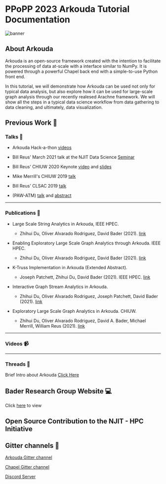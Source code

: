 # PPoPP 2023 Arkouda Tutorial Documentation
![banner](https://github.com/njit-hpc-initiative/tutorial-arkouda-njit/blob/main/readme_resources/readme_banner.png)
## About Arkouda

Arkouda is an open-source framework created with the intention to facilitate the processing of data at-scale with a interface similar to NumPy. It is powered through a powerful Chapel back end with a simple-to-use Python front end. 

In this tutorial, we will demonstrate how Arkouda can be used not only for typical data analysis, but also explore how it can be used for large-scale graph analysis through our recently realesed Arachne framework. We will show all the steps in a typical data science workflow from data gathering to data cleaning, and ultimately, data visualization.

## Previous Work 🔧

### Talks 📢

- Arkouda Hack-a-thon [videos](https://www.youtube.com/playlist?list=PLpuVAiniqZRXnOAhfHmxbAcVPtMKb-RHN)

- Bill Reus' March 2021 talk at the NJIT Data Science [Seminar](https://www.youtube.com/watch?v=hzLbJF-fvjQ&t=3s)

- Bill Reus' CHIUW 2020 Keynote [video](https://youtu.be/g-G_Z_3pgUE) and [slides](https://chapel-lang.org/CHIUW/2020/Reus.pdf)

- Mike Merrill's CHIUW 2019 [talk](https://chapel-lang.org/CHIUW/2019/Merrill.pdf)

- Bill Reus' CLSAC 2019 [talk](http://www.clsac.org/uploads/5/0/6/3/50633811/2019-reus-arkuda.pdf)

- (PAW-ATM) [talk](https://github.com/sourceryinstitute/PAW/raw/gh-pages/PAW-ATM19/presentations/PAW-ATM2019_talk11.pdf) 
and [abstract](https://github.com/sourceryinstitute/PAW/raw/gh-pages/PAW-ATM19/extendedAbstracts/PAW-ATM2019_abstract5.pdf)

--------------------------------------------------------

### Publications 📗

- Large Scale String Analytics in Arkouda, IEEE HPEC.
  - Zhihui Du, Oliver Alvarado Rodriguez, David Bader (2021). [link](https://davidbader.net/publication/2021-drb2/2021-drb2.pdf)

- Enabling Exploratory Large Scale Graph Analytics through Arkouda. IEEE HPEC.
  - Zhihui Du, Oliver Alvarado Rodriguez, David Bader (2021). [link](https://davidbader.net/publication/2021-drb/2021-drb.pdf)

- K-Truss Implementation in Arkouda (Extended Abstract).
  - Joseph Patchett, Zhihui Du, David Bader (2021). IEEE HPEC. [link](https://davidbader.net/publication/2021-pdb/2021-pdb.pdf)

- Interactive Graph Stream Analytics in Arkouda. 
  - Zhihui Du, Oliver Alvarado Rodriguez, Joseph Patchett, David Bader (2021). [link](https://davidbader.net/publication/2021-drpb/2021-drpb.pdf)

- Exploratory Large Scale Graph Analytics in Arkouda. CHIUW.
  - Zhihui Du, Oliver Alvarado Rodriguez, David A. Bader, Michael Merrill, William Reus (2021). [link](https://davidbader.net/publication/2021-drbmr/2021-drbmr.pdf)



--------------------------------------------------------

### Videos 📹

--------------------------------------------------------

### Threads 🧵

Brief Intro about Arkouda [Click Here](https://twitter.com/KhatwaniNaren/status/1520519698038898691?s=20&t=jSUgnRajicmanFdS9C_3ig)

## Bader Research Group Website 💻

Click [here](https://njit-hpc-initiative.github.io) to view

## Open Source Contribution to the NJIT - HPC Initiative

## Gitter channels 🔗

[Arkouda Gitter channel](https://gitter.im/ArkoudaProject/community)

[Chapel Gitter channel](https://gitter.im/chapel-lang/chapel)

[Discord Server]()

